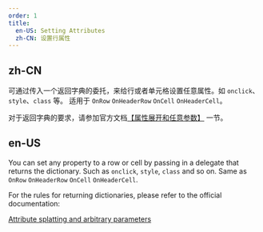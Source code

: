 ```yaml
---
order: 1
title:
  en-US: Setting Attributes
  zh-CN: 设置行属性
---
```


## zh-CN

可通过传入一个返回字典的委托，来给行或者单元格设置任意属性。如 `onclick`、`style`、`class` 等。
适用于 `OnRow` `OnHeaderRow` `OnCell` `OnHeaderCell`。

对于返回字典的要求，请参加官方文档[【属性展开和任意参数】](https://docs.microsoft.com/zh-cn/aspnet/core/blazor/components/?view=aspnetcore-5.0&WT.mc_id=DT-MVP-5003987#attribute-splatting-and-arbitrary-parameters) 一节。

## en-US

You can set any property to a row or cell by passing in a delegate that returns the dictionary. Such as `onclick`, `style`, `class` and so on.
Same as `OnRow` `OnHeaderRow` `OnCell` `OnHeaderCell`.

For the rules for returning dictionaries, please refer to the official documentation:

[Attribute splatting and arbitrary parameters](https://docs.microsoft.com/en-us/aspnet/core/blazor/components/?view=aspnetcore-5.0&WT.mc_id=DT-MVP-5003987#attribute-splatting-and-arbitrary-parameters)